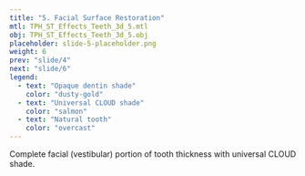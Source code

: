 ```yaml
---
title: "5. Facial Surface Restoration"
mtl: TPH_ST_Effects_Teeth_3d_5.mtl
obj: TPH_ST_Effects_Teeth_3d_5.obj
placeholder: slide-5-placeholder.png
weight: 6
prev: "slide/4"
next: "slide/6"
legend:
  - text: "Opaque dentin shade"
    color: "dusty-gold"
  - text: "Universal CLOUD shade"
    color: "salmon"
  - text: "Natural tooth"
    color: "overcast"
---
```


Complete facial (vestibular) portion of tooth thickness with <span class="salmon">universal CLOUD shade.</span>
<!--more-->
